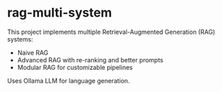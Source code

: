 # rag-multi-system

This project implements multiple Retrieval-Augmented Generation (RAG) systems:

- Naive RAG
- Advanced RAG with re-ranking and better prompts
- Modular RAG for customizable pipelines

Uses Ollama LLM for language generation.

